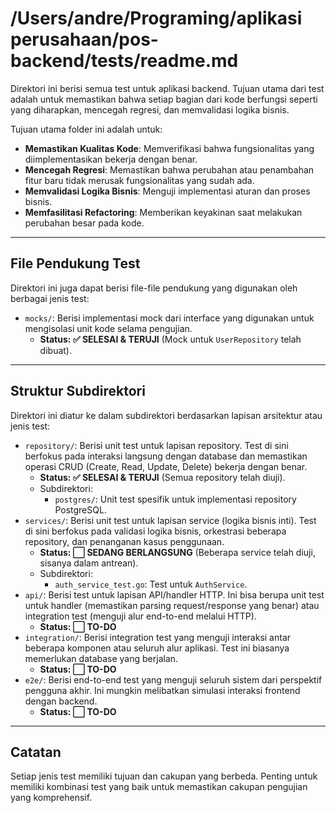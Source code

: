 # /Users/andre/Programing/aplikasi perusahaan/pos-backend/tests/readme.md

Direktori ini berisi semua test untuk aplikasi backend. Tujuan utama dari test adalah untuk memastikan bahwa setiap bagian dari kode berfungsi seperti yang diharapkan, mencegah regresi, dan memvalidasi logika bisnis.

Tujuan utama folder ini adalah untuk:

- **Memastikan Kualitas Kode**: Memverifikasi bahwa fungsionalitas yang diimplementasikan bekerja dengan benar.
- **Mencegah Regresi**: Memastikan bahwa perubahan atau penambahan fitur baru tidak merusak fungsionalitas yang sudah ada.
- **Memvalidasi Logika Bisnis**: Menguji implementasi aturan dan proses bisnis.
- **Memfasilitasi Refactoring**: Memberikan keyakinan saat melakukan perubahan besar pada kode.

---

## File Pendukung Test

Direktori ini juga dapat berisi file-file pendukung yang digunakan oleh berbagai jenis test:

- `mocks/`: Berisi implementasi mock dari interface yang digunakan untuk mengisolasi unit kode selama pengujian.
  - **Status: ✅ SELESAI & TERUJI** (Mock untuk `UserRepository` telah dibuat).

---

## Struktur Subdirektori

Direktori ini diatur ke dalam subdirektori berdasarkan lapisan arsitektur atau jenis test:

- `repository/`: Berisi unit test untuk lapisan repository. Test di sini berfokus pada interaksi langsung dengan database dan memastikan operasi CRUD (Create, Read, Update, Delete) bekerja dengan benar.
  - **Status: ✅ SELESAI & TERUJI** (Semua repository telah diuji).
  - Subdirektori:
    - `postgres/`: Unit test spesifik untuk implementasi repository PostgreSQL.
- `services/`: Berisi unit test untuk lapisan service (logika bisnis inti). Test di sini berfokus pada validasi logika bisnis, orkestrasi beberapa repository, dan penanganan kasus penggunaan.
  - **Status: ⬜ SEDANG BERLANGSUNG** (Beberapa service telah diuji, sisanya dalam antrean).
  - Subdirektori:
    - `auth_service_test.go`: Test untuk `AuthService`.
- `api/`: Berisi test untuk lapisan API/handler HTTP. Ini bisa berupa unit test untuk handler (memastikan parsing request/response yang benar) atau integration test (menguji alur end-to-end melalui HTTP).
  - **Status: ⬜ TO-DO**
- `integration/`: Berisi integration test yang menguji interaksi antar beberapa komponen atau seluruh alur aplikasi. Test ini biasanya memerlukan database yang berjalan.
  - **Status: ⬜ TO-DO**
- `e2e/`: Berisi end-to-end test yang menguji seluruh sistem dari perspektif pengguna akhir. Ini mungkin melibatkan simulasi interaksi frontend dengan backend.
  - **Status: ⬜ TO-DO**

---

## Catatan

Setiap jenis test memiliki tujuan dan cakupan yang berbeda. Penting untuk memiliki kombinasi test yang baik untuk memastikan cakupan pengujian yang komprehensif.

